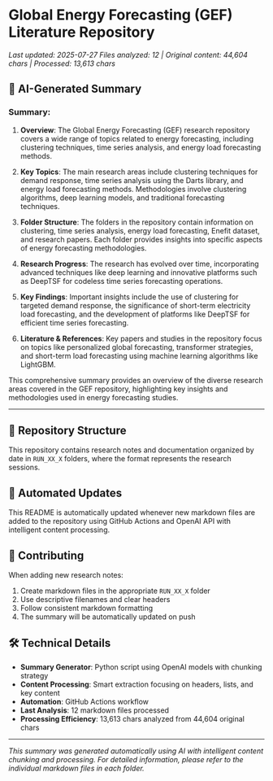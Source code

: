 # Global Energy Forecasting (GEF) Literature Repository

*Last updated: 2025-07-27*
*Files analyzed: 12 | Original content: 44,604 chars | Processed: 13,613 chars*

## 🤖 AI-Generated Summary

### Summary:

1. **Overview**: The Global Energy Forecasting (GEF) research repository covers a wide range of topics related to energy forecasting, including clustering techniques, time series analysis, and energy load forecasting methods.
   
2. **Key Topics**: The main research areas include clustering techniques for demand response, time series analysis using the Darts library, and energy load forecasting methods. Methodologies involve clustering algorithms, deep learning models, and traditional forecasting techniques.

3. **Folder Structure**: The folders in the repository contain information on clustering, time series analysis, energy load forecasting, Enefit dataset, and research papers. Each folder provides insights into specific aspects of energy forecasting methodologies.

4. **Research Progress**: The research has evolved over time, incorporating advanced techniques like deep learning and innovative platforms such as DeepTSF for codeless time series forecasting operations.

5. **Key Findings**: Important insights include the use of clustering for targeted demand response, the significance of short-term electricity load forecasting, and the development of platforms like DeepTSF for efficient time series forecasting.

6. **Literature & References**: Key papers and studies in the repository focus on topics like personalized global forecasting, transformer strategies, and short-term load forecasting using machine learning algorithms like LightGBM.

This comprehensive summary provides an overview of the diverse research areas covered in the GEF repository, highlighting key insights and methodologies used in energy forecasting studies.

---

## 📁 Repository Structure

This repository contains research notes and documentation organized by date in `RUN_XX_X` folders, where the format represents the research sessions.

## 🔄 Automated Updates

This README is automatically updated whenever new markdown files are added to the repository using GitHub Actions and OpenAI API with intelligent content processing.

## 📝 Contributing

When adding new research notes:
1. Create markdown files in the appropriate `RUN_XX_X` folder
2. Use descriptive filenames and clear headers
3. Follow consistent markdown formatting
4. The summary will be automatically updated on push

## 🛠️ Technical Details

- **Summary Generator**: Python script using OpenAI models with chunking strategy
- **Content Processing**: Smart extraction focusing on headers, lists, and key content
- **Automation**: GitHub Actions workflow
- **Last Analysis**: 12 markdown files processed
- **Processing Efficiency**: 13,613 chars analyzed from 44,604 original chars

---
*This summary was generated automatically using AI with intelligent content chunking and processing. For detailed information, please refer to the individual markdown files in each folder.*